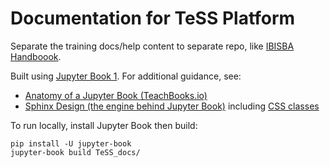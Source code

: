 # Documentation for TeSS Platform

Separate the training docs/help content to separate repo, like [IBISBA Handboook](https://ibisba.github.io/workshop/docs/intro.html).

Built using [Jupyter Book 1](https://jupyterbook.org/). For additional guidance, see:

- [Anatomy of a Jupyter Book (TeachBooks.io)](https://teachbooks.io/manual/basic-features/jupyterbook.html)
- [Sphinx Design (the engine behind Jupyter Book)](https://sphinx-design.readthedocs.io/en/latest/) including [CSS classes](https://sphinx-design.readthedocs.io/en/pydata-theme/css_classes.html)

To run locally, install Jupyter Book then build:
```shell
pip install -U jupyter-book
jupyter-book build TeSS_docs/
```
